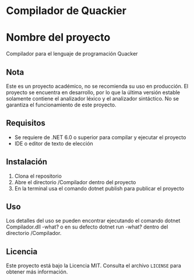 # Compilador de Quackier
# Nombre del proyecto
Compilador para el lenguaje de programación Quacker
## Nota
Este es un proyecto académico, no se recomienda su uso en producción. El proyecto se encuentra en desarrollo, por lo que la última versión estable solamente contiene el analizador léxico y el analizador sintáctico. No se garantiza el funcionamiento de este proyecto.
## Requisitos
- Se requiere de .NET 6.0 o superior para compilar y ejecutar el proyecto
- IDE o editor de texto de elección
## Instalación

1. Clona el repositorio
2. Abre el directorio /Compilador dentro del proyecto
3. En la terminal usa el comando dotnet publish para publicar el proyecto

## Uso

Los detalles del uso se pueden encontrar ejecutando el comando dotnet Compilador.dll -what? o en su defecto dotnet run -what? dentro del directorio /Compilador.

## Licencia

Este proyecto está bajo la Licencia MIT. Consulta el archivo `LICENSE` para obtener más información.
